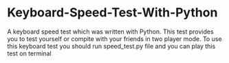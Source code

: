# Keyboard-Speed-Test-With-Python
A keyboard speed test which was written with Python. This test provides you to test yourself or compite with your friends in two player mode.
To use this keyboard test you should run speed_test.py file and you can play this test on terminal
